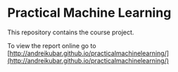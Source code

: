 # Practical Machine Learning

This repository contains the course project.

To view the report online go to [http://andreikubar.github.io/practicalmachinelearning/](http://andreikubar.github.io/practicalmachinelearning/)
